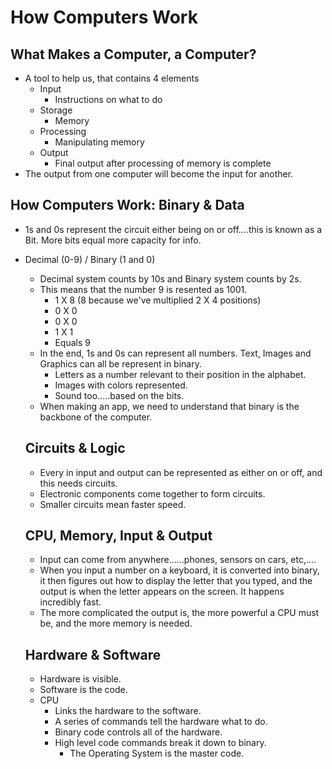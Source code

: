 # How Computers Work 

## What Makes a Computer, a Computer?

- A tool to help us, that contains 4 elements
    - Input
        - Instructions on what to do
    - Storage
        - Memory
    - Processing
        - Manipulating memory
    - Output
        - Final output after processing of memory is complete
- The output from one computer will become the input for another.

## How Computers Work: Binary & Data

- 1s and 0s represent the circuit either being on or off....this is known as a Bit. More bits equal more capacity for info.
- Decimal (0-9) / Binary (1 and 0) 
    - Decimal system counts by 10s and Binary system counts by 2s. 
    - This means that the number 9 is resented as 1001.
        - 1 X 8 (8 because we've multiplied 2 X 4 positions)
        - 0 X 0 
        - 0 X 0
        - 1 X 1 
        - Equals 9
    - In the end, 1s and 0s can represent all numbers.
    Text, Images and Graphics can all be represent in binary.
        - Letters as a number relevant to their position in the alphabet.
        - Images with colors represented.
        - Sound too.....based on the bits.
    - When making an app, we need to understand that binary is the backbone of the computer.

    ## Circuits & Logic

    - Every in input and output can be represented as either on or off, and this needs circuits.
    - Electronic components come together to form circuits.
    - Smaller circuits mean faster speed.

    ## CPU, Memory, Input & Output

    - Input can come from anywhere......phones, sensors on cars, etc,....
    - When you input a number on a keyboard, it is converted into binary, it then figures out how to display the letter that you typed, and the output is when the letter appears on the screen. It happens incredibly fast.
    - The more complicated the output is, the more powerful a CPU must be, and the more memory is needed.

    ## Hardware & Software

    - Hardware is visible. 
    - Software is the code.
    - CPU
        - Links the hardware to the software.
        - A series of commands tell the hardware what to do.
        - Binary code controls all of the hardware.
        - High level code commands break it down to binary.
            - The Operating System is the master code.


